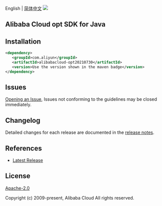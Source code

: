 English | [简体中文](README-CN.md)
![](https://aliyunsdk-pages.alicdn.com/icons/AlibabaCloud.svg)

## Alibaba Cloud opt SDK for Java

## Installation

```xml
<dependency>
   <groupId>com.aliyun</groupId>
   <artifactId>alibabacloud-opt20210730</artifactId>
   <version>Use the version shown in the maven badge</version>
</dependency>
```

## Issues
[Opening an Issue](https://github.com/aliyun/alibabacloud-java-async-sdk/issues/new), Issues not conforming to the guidelines may be closed immediately.

## Changelog
Detailed changes for each release are documented in the [release notes](./ChangeLog.txt).

## References
* [Latest Release](https://github.com/aliyun/alibabacloud-async-java-sdk/)

## License
[Apache-2.0](http://www.apache.org/licenses/LICENSE-2.0)

Copyright (c) 2009-present, Alibaba Cloud All rights reserved.